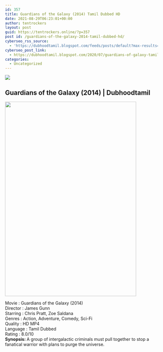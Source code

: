 ```yaml
---
id: 357
title: Guardians of the Galaxy (2014) Tamil Dubbed HD
date: 2021-08-29T06:23:01+00:00
author: tentrockers
layout: post
guid: https://tentrockers.online/?p=357
post id: /guardians-of-the-galaxy-2014-tamil-dubbed-hd/
cyberseo_rss_source:
  - 'https://dubhoodtamil.blogspot.com/feeds/posts/default?max-results=150&start-index=151'
cyberseo_post_link:
  - https://dubhoodtamil.blogspot.com/2020/07/guardians-of-galaxy-tamil-dubbed-hd.html
categories:
  - Uncategorized
---
```

<div class="media_block">
  <img src="https://1.bp.blogspot.com/-w_rwpKVluNY/XwV3EdzDZ8I/AAAAAAAAA7A/EQdZ8Bm_jNYGUldzfBs3thc7XeEovzpLgCLcBGAsYHQ/s72-c/images%2B%25288%2529.jpeg" class="media_thumbnail" />
</div>

<div dir="ltr" trbidi="on" readability="14.058295964126">
  <h2>
    <span>Guardians of the Galaxy (2014) | Dubhoodtamil</span>
  </h2>
  
  <div class="separator">
    <a href="https://1.bp.blogspot.com/-w_rwpKVluNY/XwV3EdzDZ8I/AAAAAAAAA7A/EQdZ8Bm_jNYGUldzfBs3thc7XeEovzpLgCLcBGAsYHQ/s1600/images%2B%25288%2529.jpeg" imageanchor="1"><img loading="lazy" border="0" data-original-height="674" data-original-width="456" height="640" src="https://1.bp.blogspot.com/-w_rwpKVluNY/XwV3EdzDZ8I/AAAAAAAAA7A/EQdZ8Bm_jNYGUldzfBs3thc7XeEovzpLgCLcBGAsYHQ/s640/images%2B%25288%2529.jpeg" width="432" /></a>
  </div>
  
  <p>
    Movie<span> </span>:<span> </span>Guardians of the Galaxy (2014)<br />Director<span> </span>:<span> </span>James Gunn<br />Starring<span> </span>:<span> </span>Chris Pratt, Zoe Saldana<br />Genres<span> </span>:<span> </span>Action, Adventure, Comedy, Sci-Fi<br />Quality<span> </span>:<span> HD MP4</span><br />Language<span> </span>:<span> </span>Tamil Dubbed<br />Rating<span> </span>:<span> </span>8.0/10<br /><b>Synopsis: </b>A group of intergalactic criminals must pull together to stop a fanatical warrior with plans to purge the universe. </div>